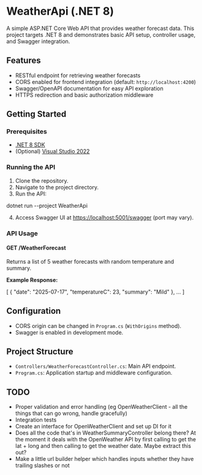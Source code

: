 # WeatherApi (.NET 8)

A simple ASP.NET Core Web API that provides weather forecast data. This project targets .NET 8 and demonstrates basic API setup, controller usage, and Swagger integration.

## Features

- RESTful endpoint for retrieving weather forecasts
- CORS enabled for frontend integration (default: `http://localhost:4200`)
- Swagger/OpenAPI documentation for easy API exploration
- HTTPS redirection and basic authorization middleware

## Getting Started

### Prerequisites

- [.NET 8 SDK](https://dotnet.microsoft.com/download/dotnet/8.0)
- (Optional) [Visual Studio 2022](https://visualstudio.microsoft.com/vs/)

### Running the API

1. Clone the repository.
2. Navigate to the project directory.
3. Run the API:

dotnet run --project WeatherApi


4. Access Swagger UI at [https://localhost:5001/swagger](https://localhost:5001/swagger) (port may vary).

### API Usage

#### GET /WeatherForecast

Returns a list of 5 weather forecasts with random temperature and summary.

**Example Response:**

[ { "date": "2025-07-17", "temperatureC": 23, "summary": "Mild" }, ... ]


## Configuration

- CORS origin can be changed in `Program.cs` (`WithOrigins` method).
- Swagger is enabled in development mode.

## Project Structure

- `Controllers/WeatherForecastController.cs`: Main API endpoint.
- `Program.cs`: Application startup and middleware configuration.



## TODO

- Proper validation and error handling (eg OpenWeatherClient - all the things that can go wrong, handle gracefully)
- Integration tests
- Create an interface for OpenWeatherClient and set up DI for it
- Does all the code that's in WeatherSummaryController belong there? At the moment it deals with the OpenWeather API by first calling to get the lat + long and then calling to get the weather date. Maybe extract this out?
- Make a little url builder helper which handles inputs whether they have trailing slashes or not